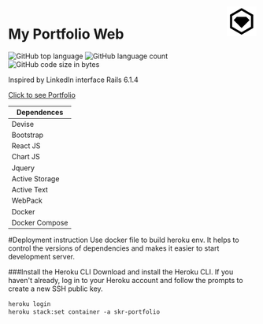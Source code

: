 <img src="https://github.com/zhivou/my_portfolio/blob/master/app/assets/images/favicon.png?raw=true" alt="My Portfolio logo" title="My Portfolio" align="right" height="60" />

# My Portfolio Web

![GitHub top language](https://img.shields.io/github/languages/top/zhivou/my_portfolio?style=for-the-badge)
![GitHub language count](https://img.shields.io/github/languages/count/zhivou/my_portfolio?style=for-the-badge)
![GitHub code size in bytes](https://img.shields.io/github/languages/code-size/zhivou/my_portfolio?style=for-the-badge)

Inspired by LinkedIn interface
Rails 6.1.4

[Click to see Portfolio](https://www.skrdev.com/ "Click to see Portfolio")

| Dependences    |
|----------------|
| Devise         |
| Bootstrap      |
| React JS       |
| Chart JS       |
| Jquery         |
| Active Storage |
| Active Text    |
| WebPack        |
| Docker         |
| Docker Compose |

#Deployment instruction
Use docker file to build heroku env. It helps to control the versions of dependencies and makes it easier to start 
development server.

###Install the Heroku CLI
Download and install the Heroku CLI.
If you haven't already, log in to your Heroku account and follow the prompts to create a new SSH public key.

```
heroku login
heroku stack:set container -a skr-portfolio

```
